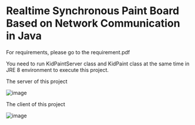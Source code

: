 # Realtime Synchronous Paint Board Based on Network Communication in Java

For requirements, please go to the requirement.pdf

You need to run KidPaintServer class and KidPaint class at the same time in JRE 8 environment to execute this project.

The server of this project

![image](https://user-images.githubusercontent.com/3772624/164972586-47350188-1c12-44ea-a50d-f346b9a67098.png)

The client of this project

![image](https://user-images.githubusercontent.com/3772624/164972681-6c439b31-61e6-44d9-a62c-de5ee78cfc5e.png)



